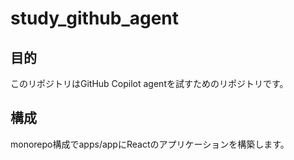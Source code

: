 # study_github_agent

## 目的

このリポジトリはGitHub Copilot agentを試すためのリポジトリです。

## 構成

monorepo構成でapps/appにReactのアプリケーションを構築します。